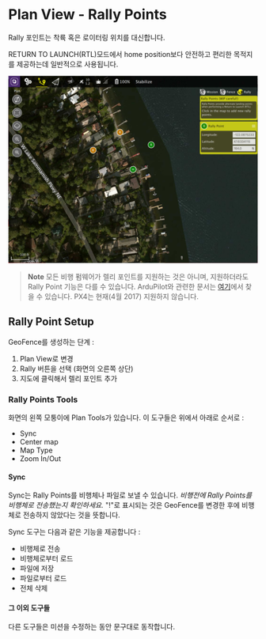 # Plan View - Rally Points

Rally 포인트는 착륙 혹은 로이터링 위치를 대신합니다.

RETURN TO LAUNCH(RTL)모드에서 home position보다 안전하고 편리한 목적지를 제공하는데 일반적으로 사용됩니다.

![](../../images/plan/RallyPoints.jpg)

> **Note** 모든 비행 펌웨어가 렐리 포인트를 지원하는 것은 아니며, 지원하더라도 Rally Point 기능은 다를 수 있습니다. ArduPilot와 관련한 문서는 [여기](http://ardupilot.org/copter/docs/common-rally-points.html)에서 찾을 수 있습니다. PX4는 현재(4월 2017) 지원하지 않습니다.

## Rally Point Setup
GeoFence를 생성하는 단계 :

1. Plan View로 변경
2. Rally 버튼을 선택 (화면의 오른쪽 상단)
3. 지도에 클릭해서 렐리 포인트 추가

### Rally Points Tools
화면의 왼쪽 모퉁이에 Plan Tools가 있습니다. 이 도구들은 위에서 아래로 순서로 :

* Sync
* Center map
* Map Type
* Zoom In/Out

#### Sync
Sync는 Rally Points를 비행체나 파일로 보낼 수 있습니다. *비행전에 Rally Points를 비행체로 전송했는지 확인하세요.* "!"로 표시되는 것은 GeoFence를 변경한 후에 비행체로 전송하지 않았다는 것을 뜻합니다.

Sync 도구는 다음과 같은 기능을 제공합니다 :

* 비행체로 전송
* 비행체로부터 로드
* 파일에 저장
* 파일로부터 로드
* 전체 삭제

#### 그 이외 도구들
다른 도구들은 미션을 수정하는 동안 문구대로 동작합니다.
